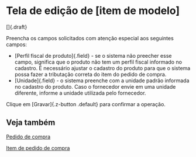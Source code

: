 # Tela de edição de [item de modelo]

[]{.draft}

Preencha os campos solicitados com atenção especial aos seguintes campos:

* [Perfil fiscal de produto]{.field} - se o sistema não preecher esse campo, significa que o produto não tem um perfil fiscal informado no cadastro. É necessário ajustar o cadastro do produto para que o sistema possa fazer a tributação correta do item do pedido de compra.
* [Unidade]{.field} - o sistema preenche com a unidade padrão informada no cadastro do produto. Caso o fornecedor envie em uma unidade diferente, informe a unidade utilizada pelo fornecedor.

Clique em [Gravar]{.z-button .default} para confirmar a operação.

## Veja também

[Pedido de compra](purchase)

[Item de pedido de compra](purchaseItem)